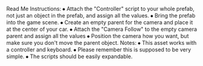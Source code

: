 Read Me
Instructions:
⦁	Attach the "Controller" script to your whole prefab, not just an object in the prefab, and assign all the values.
⦁	Bring the prefab into the game scene.
⦁	Create an empty parent for the camera and place it at the center of your car.
⦁	Attach the "Camera Follow" to the empty camera parent and assign all the values
⦁	Position the camera how you want, but make sure you don't move the parent object.
Notes:
⦁	This asset works with a controller and keyboard.
⦁	Please remember this is supposed to be very simple.
⦁	The scripts should be easily expandable.
